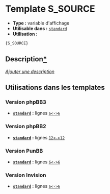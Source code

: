 # Template S_SOURCE
* __Type :__ variable d'affichage
* __Utilisable dans :__ [`standard`](../tpl/standard.md#readme)
* __Utilisation :__

```html
{S_SOURCE}
```

## Description[*](https://fa-tvars.appspot.com/var/S_SOURCE)
[*Ajouter une description*](https://fa-tvars.appspot.com/var/S_SOURCE)

## Utilisations dans les templates

### Version phpBB3
* __[`standard`](../tpl/standard.md#readme) :__ lignes [`6`](../src/prosilver/standard.tpl#L6)[`<->`](../src/prosilver/standard.tpl#L6-L6)[`6`](../src/prosilver/standard.tpl#L6)

### Version phpBB2
* __[`standard`](../tpl/standard.md#readme) :__ lignes [`12`](../src/subsilver/standard.tpl#L12)[`<->`](../src/subsilver/standard.tpl#L12-L12)[`12`](../src/subsilver/standard.tpl#L12)

### Version PunBB
* __[`standard`](../tpl/standard.md#readme) :__ lignes [`6`](../src/punbb/standard.tpl#L6)[`<->`](../src/punbb/standard.tpl#L6-L6)[`6`](../src/punbb/standard.tpl#L6)

### Version Invision
* __[`standard`](../tpl/standard.md#readme) :__ lignes [`6`](../src/invision/standard.tpl#L6)[`<->`](../src/invision/standard.tpl#L6-L6)[`6`](../src/invision/standard.tpl#L6)

